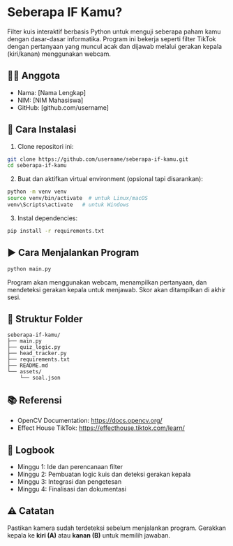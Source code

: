 # Seberapa IF Kamu?

Filter kuis interaktif berbasis Python untuk menguji seberapa paham kamu dengan dasar-dasar informatika. Program ini bekerja seperti filter TikTok dengan pertanyaan yang muncul acak dan dijawab melalui gerakan kepala (kiri/kanan) menggunakan webcam.

## 👨‍💻 Anggota
- Nama: [Nama Lengkap]
- NIM: [NIM Mahasiswa]
- GitHub: [github.com/username]

## 🚀 Cara Instalasi

1. Clone repositori ini:
```bash
git clone https://github.com/username/seberapa-if-kamu.git
cd seberapa-if-kamu
```

2. Buat dan aktifkan virtual environment (opsional tapi disarankan):
```bash
python -m venv venv
source venv/bin/activate  # untuk Linux/macOS
venv\Scripts\activate   # untuk Windows
```

3. Instal dependencies:
```bash
pip install -r requirements.txt
```

## ▶️ Cara Menjalankan Program

```bash
python main.py
```

Program akan menggunakan webcam, menampilkan pertanyaan, dan mendeteksi gerakan kepala untuk menjawab. Skor akan ditampilkan di akhir sesi.

## 📁 Struktur Folder

```
seberapa-if-kamu/
├── main.py
├── quiz_logic.py
├── head_tracker.py
├── requirements.txt
├── README.md
└── assets/
    └── soal.json
```

## 📚 Referensi
- OpenCV Documentation: https://docs.opencv.org/
- Effect House TikTok: https://effecthouse.tiktok.com/learn/

## 📝 Logbook
- Minggu 1: Ide dan perencanaan filter
- Minggu 2: Pembuatan logic kuis dan deteksi gerakan kepala
- Minggu 3: Integrasi dan pengetesan
- Minggu 4: Finalisasi dan dokumentasi

## ⚠️ Catatan
Pastikan kamera sudah terdeteksi sebelum menjalankan program. Gerakkan kepala ke **kiri (A)** atau **kanan (B)** untuk memilih jawaban.